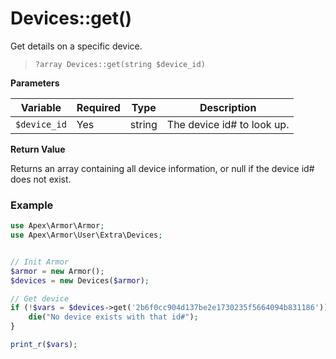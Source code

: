 
# Devices::get()

Get details on a specific device.

> `?array Devices::get(string $device_id)`

**Parameters**

Variable | Required | Type | Description
------------- |------------- |------------- |------------- 
`$device_id` | Yes | string | The device id# to look up.


**Return Value**

Returns an array containing all device information, or null if the device id# does not exist.


### Example

~~~php
use Apex\Armor\Armor;
use Apex\Armor\User\Extra\Devices;


// Init Armor
$armor = new Armor();
$devices = new Devices($armor);

// Get device 
if (!$vars = $devices->get('2b6f0cc904d137be2e1730235f5664094b831186')) { 
    die("No device exists with that id#");
}

print_r($vars);
~~~


